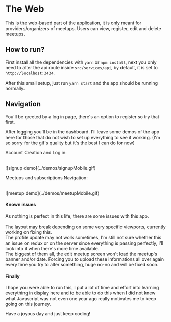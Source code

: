 # The Web

This is the web-based part of the application, it is only meant for providers/organizers of meetups. Users can view, register, edit and delete meetups.

## How to run?

First install all the dependencies with `yarn` or `npm install`, next you only need to alter the api route inside `src/services/api`, by default, it is set to `http://localhost:3434`.

After this small setup, just run `yarn start` and the app should be running normally.

## Navigation

You'll be greeted by a log in page, there's an option to register so try that first.

After logging you'll be in the dashboard. I'll leave some demos of the app here for those that do not wish to set up everything to see it working. (I'm so sorry for the gif's quality but it's the best I can do for now)
<br />

Account Creation and Log in:

<br />
![signup demo](../demos/signupMobile.gif)

Meetups and subscriptions Navigation:

<br />
![meetup demo](../demos/meetupMobile.gif)

#### Known issues

As nothing is perfect in this life, there are some issues with this app.<br /><br />
The layout may break depending on some very specific viewports, currently working on fixing this.<br />
The profile update may not work sometimes, I'm still not sure whether this an issue on redux or on the server since everything is passing perfectly, I'll look into it when there's more time available. <br />
The biggest of them all, the edit meetup screen won't load the meetup's banner and/or date. Forcing you to upload these informations all over again every time you try to alter something, huge no-no and will be fixed soon.

#### Finally

I hope you were able to run this, I put a lot of time and effort into learning everything in display here and to be able to do this when I did not knew what Javascript was not even one year ago really motivates me to keep going on this journey.

Have a joyous day and just keep coding!
